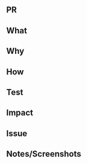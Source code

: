 ## PR

<!-- PRs should target `dev` branch. Only release PRs from `dev` go to `main`. -->

## What

<!-- 1–2 sentences -->

## Why

<!-- purpose/goal -->

## How

<!-- key changes, ≤3 bullets -->

## Test

<!-- commands/steps -->

## Impact

<!-- if breaking, add migration note -->

## Issue

<!-- issue number -->

## Notes/Screenshots

<!-- optional -->
